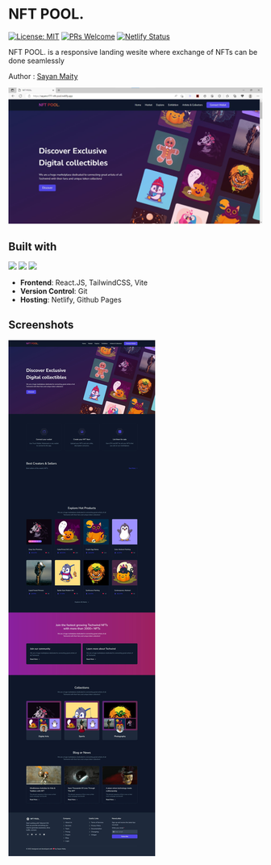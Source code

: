 # NFT POOL.
[![License: MIT](https://img.shields.io/badge/License-MIT-yellow.svg)](https://opensource.org/licenses/MIT) 
[![PRs Welcome](https://img.shields.io/badge/PRs-welcome-brightgreen.svg)](http://makeapullrequest.com) 
[![Netlify Status](https://api.netlify.com/api/v1/badges/04006ff5-da87-42c6-bc1b-3451658ff5d3/deploy-status)](https://app.netlify.com/sites/sayancr777-nft-pool/deploys)

NFT POOL. is a responsive landing wesite where exchange of NFTs can be done seamlessly

Author : [Sayan Maity](sayancr777@gmail.com)

<p align="center">
  <img src="/src/assets/preview2.jpg" alt="preview2-img">
</p>


## Built with
<img src="https://img.shields.io/badge/React5%20-%23323330.svg?&style=for-the-badge&logo=React&logoColor=%20-%2361DAFB"/> <img src="https://img.shields.io/badge/tailwindcss%20-%23323330.svg?&style=for-the-badge&logo=tailwindcss&logoColor=%2306B6D4"/> <img src="https://img.shields.io/badge/javascript%20-%23323330.svg?&style=for-the-badge&logo=javascript&logoColor=%23F7DF1E"/> 
- **Frontend**: React.JS, TailwindCSS, Vite
- **Version Control**: Git
- **Hosting**: Netlify, Github Pages

## Screenshots 

![Alt text](src/assets/preview.jpeg)
